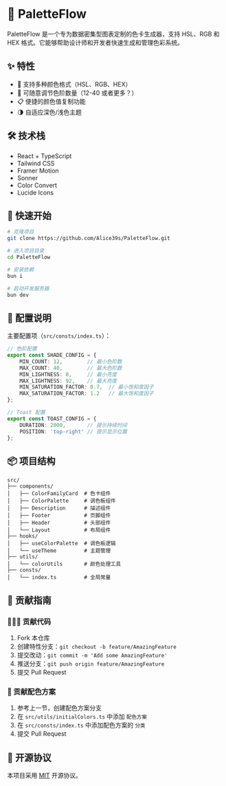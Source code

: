 # 🎨 PaletteFlow

PaletteFlow 是一个专为数据密集型图表定制的色卡生成器，支持 HSL、RGB 和 HEX 格式。它能够帮助设计师和开发者快速生成和管理色彩系统。

## ✨ 特性

- 🎨 支持多种颜色格式（HSL、RGB、HEX）
- 🎯 可随意调节色阶数量（12-40 或者更多？）
- 📋 便捷的颜色值复制功能
- 🌗 自适应深色/浅色主题

## 🛠️ 技术栈

- React + TypeScript
- Tailwind CSS
- Framer Motion
- Sonner
- Color Convert
- Lucide Icons

## 🚀 快速开始

```bash
# 克隆项目
git clone https://github.com/Alice39s/PaletteFlow.git

# 进入项目目录
cd PaletteFlow

# 安装依赖
bun i

# 启动开发服务器
bun dev
```

## 🔧 配置说明

主要配置项（`src/consts/index.ts`）：

```typescript
// 色阶配置
export const SHADE_CONFIG = {
    MIN_COUNT: 12,        // 最小色阶数
    MAX_COUNT: 40,        // 最大色阶数
    MIN_LIGHTNESS: 8,     // 最小亮度
    MAX_LIGHTNESS: 92,    // 最大亮度
    MIN_SATURATION_FACTOR: 0.7,  // 最小饱和度因子
    MAX_SATURATION_FACTOR: 1.2   // 最大饱和度因子
};

// Toast 配置
export const TOAST_CONFIG = {
    DURATION: 2000,       // 提示持续时间
    POSITION: 'top-right' // 提示显示位置
};
```

## 📦 项目结构

```
src/
├── components/
│   ├── ColorFamilyCard  # 色卡组件
│   ├── ColorPalette     # 调色板组件
│   ├── Description      # 描述组件
│   ├── Footer           # 页脚组件
│   ├── Header           # 头部组件
│   └── Layout           # 布局组件
├── hooks/
│   ├── useColorPalette  # 调色板逻辑
│   └── useTheme         # 主题管理
├── utils/
│   └── colorUtils       # 颜色处理工具
├── consts/
│   └── index.ts         # 全局常量
```

## 🤝 贡献指南

### 🧑🏻‍💻 贡献代码

1. Fork 本仓库
2. 创建特性分支：`git checkout -b feature/AmazingFeature`
3. 提交改动：`git commit -m 'Add some AmazingFeature'`
4. 推送分支：`git push origin feature/AmazingFeature`
5. 提交 Pull Request

### 📝 贡献配色方案

1. 参考上一节，创建配色方案分支
2. 在 `src/utils/initialColors.ts` 中添加 `配色方案`
3. 在 `src/consts/index.ts` 中添加配色方案的 `分类`
4. 提交 Pull Request

## 📄 开源协议

本项目采用 [MIT](LICENSE) 开源协议。